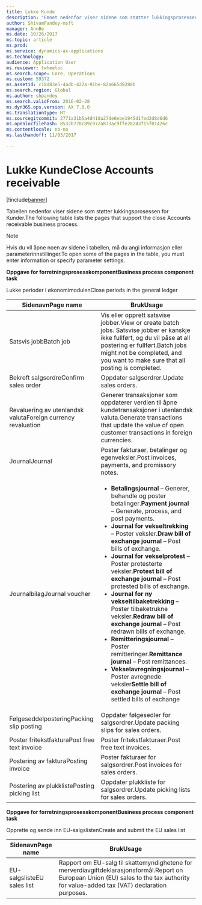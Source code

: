 ```yaml
---
title: Lukke Kunde
description: "Emnet nedenfor viser sidene som støtter lukkingsprosessen for Kunder."
author: ShivamPandey-msft
manager: AnnBe
ms.date: 10/26/2017
ms.topic: article
ms.prod: 
ms.service: dynamics-ax-applications
ms.technology: 
audience: Application User
ms.reviewer: twheeloc
ms.search.scope: Core, Operations
ms.custom: 59372
ms.assetid: c18d83e5-4adb-422a-91be-82a665d8288b
ms.search.region: Global
ms.author: shpandey
ms.search.validFrom: 2016-02-28
ms.dyn365.ops.version: AX 7.0.0
ms.translationtype: HT
ms.sourcegitcommit: 2771a31b5a4d418a27de0ebe1945d1fed2d8d6d6
ms.openlocfilehash: 8532b778c89c972a833ac9ffe28243f15f01426c
ms.contentlocale: nb-no
ms.lasthandoff: 11/03/2017

---
```


# <a name="close-accounts-receivable"></a><span data-ttu-id="52302-103">Lukke Kunde</span><span class="sxs-lookup"><span data-stu-id="52302-103">Close Accounts receivable</span></span>

[!include[banner](../includes/banner.md)]




<span data-ttu-id="52302-104">Tabellen nedenfor viser sidene som støtter lukkingsprosessen for Kunder.</span><span class="sxs-lookup"><span data-stu-id="52302-104">The following table lists the pages that support the close Accounts receivable business process.</span></span>

> [!NOTE] 
> <span data-ttu-id="52302-105">Hvis du vil åpne noen av sidene i tabellen, må du angi informasjon eller parameterinnstillinger.</span><span class="sxs-lookup"><span data-stu-id="52302-105">To open some of the pages in the table, you must enter information or specify parameter settings.</span></span>

<span data-ttu-id="52302-106">**Oppgave for forretningsprosesskomponent**</span><span class="sxs-lookup"><span data-stu-id="52302-106">**Business process component task**</span></span>                   

<span data-ttu-id="52302-107">Lukke perioder i økonomimodulen</span><span class="sxs-lookup"><span data-stu-id="52302-107">Close periods in the general ledger</span></span>

| <span data-ttu-id="52302-108">Sidenavn</span><span class="sxs-lookup"><span data-stu-id="52302-108">Page name</span></span>                            | <span data-ttu-id="52302-109">Bruk</span><span class="sxs-lookup"><span data-stu-id="52302-109">Usage</span></span>                                                                                      |
|--------------------------------------|--------------------------------------------------------------------------------------------|
|<span data-ttu-id="52302-110">Satsvis jobb</span><span class="sxs-lookup"><span data-stu-id="52302-110">Batch job</span></span>                             | <span data-ttu-id="52302-111">Vis eller opprett satsvise jobber.</span><span class="sxs-lookup"><span data-stu-id="52302-111">View or create batch jobs.</span></span> <span data-ttu-id="52302-112">Satsvise jobber er kanskje ikke fullført, og du vil påse at all postering er fullført.</span><span class="sxs-lookup"><span data-stu-id="52302-112">Batch jobs might not be completed, and you want to make sure that all posting is completed.</span></span>                                                                                                               |
|<span data-ttu-id="52302-113">Bekreft salgsordre</span><span class="sxs-lookup"><span data-stu-id="52302-113">Confirm sales order</span></span>                   | <span data-ttu-id="52302-114">Oppdater salgsordrer.</span><span class="sxs-lookup"><span data-stu-id="52302-114">Update sales orders.</span></span>                                                                       |
|<span data-ttu-id="52302-115">Revaluering av utenlandsk valuta</span><span class="sxs-lookup"><span data-stu-id="52302-115">Foreign currency revaluation</span></span>          | <span data-ttu-id="52302-116">Generer transaksjoner som oppdaterer verdien til åpne kundetransaksjoner i utenlandsk valuta.</span><span class="sxs-lookup"><span data-stu-id="52302-116">Generate transactions that update the value of open customer transactions in foreign currencies.</span></span>                                                                                                                         |
| <span data-ttu-id="52302-117">Journal</span><span class="sxs-lookup"><span data-stu-id="52302-117">Journal</span></span>                              | <span data-ttu-id="52302-118">Poster fakturaer, betalinger og egenveksler.</span><span class="sxs-lookup"><span data-stu-id="52302-118">Post invoices, payments, and promissory notes.</span></span>                                             |
| <span data-ttu-id="52302-119">Journalbilag</span><span class="sxs-lookup"><span data-stu-id="52302-119">Journal voucher</span></span>                      |<ul><li><span data-ttu-id="52302-120">**Betalingsjournal** – Generer, behandle og poster betalinger.</span><span class="sxs-lookup"><span data-stu-id="52302-120">**Payment journal** – Generate, process, and post payments.</span></span></li><li><span data-ttu-id="52302-121">**Journal for vekseltrekking** – Poster veksler.</span><span class="sxs-lookup"><span data-stu-id="52302-121">**Draw bill of exchange journal** – Post bills of exchange.</span></span></li><li><span data-ttu-id="52302-122">**Journal for vekselprotest** – Poster protesterte veksler.</span><span class="sxs-lookup"><span data-stu-id="52302-122">**Protest bill of exchange journal** – Post protested bills of exchange.</span></span></li><li><span data-ttu-id="52302-123">**Journal for ny vekseltilbaketrekking** – Poster tilbaketrukne veksler.</span><span class="sxs-lookup"><span data-stu-id="52302-123">**Redraw bill of exchange journal** – Post redrawn bills of exchange.</span></span></li><li><span data-ttu-id="52302-124">**Remitteringsjournal** – Poster remitteringer.</span><span class="sxs-lookup"><span data-stu-id="52302-124">**Remittance journal** – Post remittances.</span></span></li><li><span data-ttu-id="52302-125">**Vekselavregningsjournal** – Poster avregnede veksler</span><span class="sxs-lookup"><span data-stu-id="52302-125">**Settle bill of exchange journal** – Post settled bills of exchange</span></span></li></ul>                   |
| <span data-ttu-id="52302-126">Følgeseddelpostering</span><span class="sxs-lookup"><span data-stu-id="52302-126">Packing slip posting</span></span>                 | <span data-ttu-id="52302-127">Oppdater følgesedler for salgsordrer.</span><span class="sxs-lookup"><span data-stu-id="52302-127">Update packing slips for sales orders.</span></span>                                                     |
| <span data-ttu-id="52302-128">Poster fritekstfaktura</span><span class="sxs-lookup"><span data-stu-id="52302-128">Post free text invoice</span></span>               | <span data-ttu-id="52302-129">Poster fritekstfakturaer.</span><span class="sxs-lookup"><span data-stu-id="52302-129">Post free text invoices.</span></span>                                                                   |
| <span data-ttu-id="52302-130">Postering av faktura</span><span class="sxs-lookup"><span data-stu-id="52302-130">Posting invoice</span></span>                      | <span data-ttu-id="52302-131">Poster fakturaer for salgsordrer.</span><span class="sxs-lookup"><span data-stu-id="52302-131">Post invoices for sales orders.</span></span>                                                            |
| <span data-ttu-id="52302-132">Postering av plukkliste</span><span class="sxs-lookup"><span data-stu-id="52302-132">Posting picking list</span></span>                 |<span data-ttu-id="52302-133">Oppdater plukkliste for salgsordrer.</span><span class="sxs-lookup"><span data-stu-id="52302-133">Update picking lists for sales orders.</span></span>                                                      |

<span data-ttu-id="52302-134">**Oppgave for forretningsprosesskomponent**</span><span class="sxs-lookup"><span data-stu-id="52302-134">**Business process component task**</span></span>   

<span data-ttu-id="52302-135">Opprette og sende inn EU-salgslisten</span><span class="sxs-lookup"><span data-stu-id="52302-135">Create and submit the EU sales list</span></span>

| <span data-ttu-id="52302-136">Sidenavn</span><span class="sxs-lookup"><span data-stu-id="52302-136">Page name</span></span>                            | <span data-ttu-id="52302-137">Bruk</span><span class="sxs-lookup"><span data-stu-id="52302-137">Usage</span></span>                                                                                      |
|--------------------------------------|--------------------------------------------------------------------------------------------|
|<span data-ttu-id="52302-138">EU-salgsliste</span><span class="sxs-lookup"><span data-stu-id="52302-138">EU sales list</span></span>                         | <span data-ttu-id="52302-139">Rapport om EU-salg til skattemyndighetene for merverdiavgiftdeklarasjonsformål.</span><span class="sxs-lookup"><span data-stu-id="52302-139">Report on European Union (EU) sales to the tax authority for value-added tax (VAT) declaration purposes.</span></span>                                                                                                                           |








